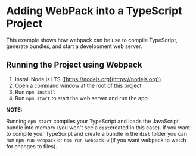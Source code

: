 # Adding WebPack into a TypeScript Project

This example shows how webpack can be use to compile TypeScript, generate bundles, and start a development web server.

## Running the Project using Webpack

1. Install Node.js LTS ([https://nodejs.org](https://nodejs.org))
1. Open a command window at the root of this project
1. Run `npm install`
1. Run `npm start` to start the web server and run the app

**NOTE:**

Running `npm start` compiles your TypeScript and loads the JavaScript bundle into memory (you won't see a `dist`created in this case). 
If you want to compile your TypeScript and create a bundle in the `dist` folder you can run `npm run webpack` or 
`npm run webpack:w` (if you want webpack to watch for changes to files). 

